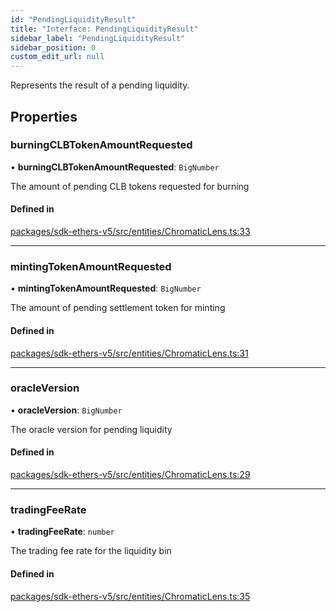 ```yaml
---
id: "PendingLiquidityResult"
title: "Interface: PendingLiquidityResult"
sidebar_label: "PendingLiquidityResult"
sidebar_position: 0
custom_edit_url: null
---
```


Represents the result of a pending liquidity.

## Properties

### burningCLBTokenAmountRequested

• **burningCLBTokenAmountRequested**: `BigNumber`

The amount of pending CLB tokens requested for burning

#### Defined in

[packages/sdk-ethers-v5/src/entities/ChromaticLens.ts:33](https://github.com/chromatic-protocol/sdk/blob/c1f851c/packages/sdk-ethers-v5/src/entities/ChromaticLens.ts#L33)

___

### mintingTokenAmountRequested

• **mintingTokenAmountRequested**: `BigNumber`

The amount of pending settlement token for minting

#### Defined in

[packages/sdk-ethers-v5/src/entities/ChromaticLens.ts:31](https://github.com/chromatic-protocol/sdk/blob/c1f851c/packages/sdk-ethers-v5/src/entities/ChromaticLens.ts#L31)

___

### oracleVersion

• **oracleVersion**: `BigNumber`

The oracle version for pending liquidity

#### Defined in

[packages/sdk-ethers-v5/src/entities/ChromaticLens.ts:29](https://github.com/chromatic-protocol/sdk/blob/c1f851c/packages/sdk-ethers-v5/src/entities/ChromaticLens.ts#L29)

___

### tradingFeeRate

• **tradingFeeRate**: `number`

The trading fee rate for the liquidity bin

#### Defined in

[packages/sdk-ethers-v5/src/entities/ChromaticLens.ts:35](https://github.com/chromatic-protocol/sdk/blob/c1f851c/packages/sdk-ethers-v5/src/entities/ChromaticLens.ts#L35)
